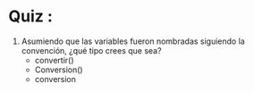 # Quiz : 

1. Asumiendo que las variables fueron nombradas siguiendo la convención, ¿qué tipo crees
que sea?
	* convertir()
	* Conversion()
	* conversion
	
